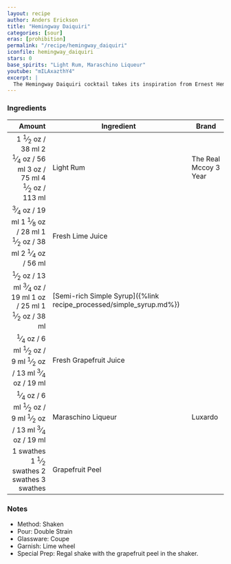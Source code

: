```yaml
---
layout: recipe
author: Anders Erickson
title: "Hemingway Daiquiri"
categories: [sour]
eras: [prohibition]
permalink: "/recipe/hemingway_daiquiri"
iconfile: hemingway_daiquiri
stars: 0
base_spirits: "Light Rum, Maraschino Liqueur"
youtube: "mILAxazthY4"
excerpt: |
  The Hemingway Daiquiri cocktail takes its inspiration from Ernest Hemingway, who lived in Havana and enjoyed drinking sugarless Daiquiris.
---
```


### Ingredients

|                                                                                                                                                                                                                                                                                                  Amount | Ingredient                                                          | Brand                 |
| ------------------------------------------------------------------------------------------------------------------------------------------------------------------------------------------------------------------------------------------------------------------------------------------------------: | ------------------------------------------------------------------- | --------------------- |
|                               <span class="onex active">1 <sup>1</sup>&frasl;<sub>2</sub> oz / 38 ml</span> <span class="onehalfx">2 <sup>1</sup>&frasl;<sub>4</sub> oz / 56 ml</span> <span class="twox">3 oz / 75 ml</span> <span class="threex">4 <sup>1</sup>&frasl;<sub>2</sub> oz / 113 ml</span> | Light Rum                                                           | The Real Mccoy 3 Year |
| <span class="onex active"> <sup>3</sup>&frasl;<sub>4</sub> oz / 19 ml</span> <span class="onehalfx">1 <sup>1</sup>&frasl;<sub>8</sub> oz / 28 ml</span> <span class="twox">1 <sup>1</sup>&frasl;<sub>2</sub> oz / 38 ml</span> <span class="threex">2 <sup>1</sup>&frasl;<sub>4</sub> oz / 56 ml</span> | Fresh Lime Juice                                                    |
|                                  <span class="onex active"> <sup>1</sup>&frasl;<sub>2</sub> oz / 13 ml</span> <span class="onehalfx"> <sup>3</sup>&frasl;<sub>4</sub> oz / 19 ml</span> <span class="twox">1 oz / 25 ml</span> <span class="threex">1 <sup>1</sup>&frasl;<sub>2</sub> oz / 38 ml</span> | [Semi-rich Simple Syrup]({%link recipe_processed/simple_syrup.md%}) |
|      <span class="onex active"> <sup>1</sup>&frasl;<sub>4</sub> oz / 6 ml</span> <span class="onehalfx"> <sup>1</sup>&frasl;<sub>2</sub> oz / 9 ml</span> <span class="twox"> <sup>1</sup>&frasl;<sub>2</sub> oz / 13 ml</span> <span class="threex"> <sup>3</sup>&frasl;<sub>4</sub> oz / 19 ml</span> | Fresh Grapefruit Juice                                              |
|      <span class="onex active"> <sup>1</sup>&frasl;<sub>4</sub> oz / 6 ml</span> <span class="onehalfx"> <sup>1</sup>&frasl;<sub>2</sub> oz / 9 ml</span> <span class="twox"> <sup>1</sup>&frasl;<sub>2</sub> oz / 13 ml</span> <span class="threex"> <sup>3</sup>&frasl;<sub>4</sub> oz / 19 ml</span> | Maraschino Liqueur                                                  | Luxardo               |
|                                                                                                            <span class="onex active">1 swathes</span> <span class="onehalfx">1 <sup>1</sup>&frasl;<sub>2</sub> swathes</span> <span class="twox">2 swathes</span> <span class="threex">3 swathes</span> | Grapefruit Peel                                                     |

### Notes

- Method: Shaken
- Pour: Double Strain
- Glassware: Coupe
- Garnish: Lime wheel
- Special Prep: Regal shake with the grapefruit peel in the shaker.

<script type="application/ld+json">
{
  "@context": "https://schema.org",
  "@type": "Recipe",
  "author": "{{ page.author }}",
  "description": "{{ page.excerpt | strip_html | replace: '"', "'" }}",
  "image": "{%- for ingredient in site.data[page.iconfile].images.ingredient limit: 1 -%}{{ ingredient.url }}{%- endfor -%}",
  "recipeIngredient": [  " 1.5 oz Light Rum",
  "0.75 oz Fresh Lime Juice ",
  " 0.5 oz Semi-rich Simple Syrup",
  "0.25 oz Fresh Grapefruit Juice ",
  "0.25 oz Maraschino Liqueur ",
  "1 swath Grapefruit Peel"],
  "name": "{{ page.title }}",
  "recipeInstructions": "  {
    '@type': 'HowToStep',
    'text': '- Method: Shaken
'
  },  {
    '@type': 'HowToStep',
    'text': '- Pour: Double Strain
'
  },  {
    '@type': 'HowToStep',
    'text': '- Glassware: Coupe
'
  },  {
    '@type': 'HowToStep',
    'text': '- Garnish: Lime wheel
'
  },  {
    '@type': 'HowToStep',
    'text': '- Special Prep: Regal shake with the grapefruit peel in the shaker.
'
  }",
  "recipeYield": "1 cocktail",
  "recipeCategory": "cocktail"
}
</script>
